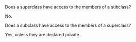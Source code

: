 Does a superclass have access to the members of a subclass?

No.

Does a subclass have access to the members of a superclass?

Yes, unless they are declared private.
